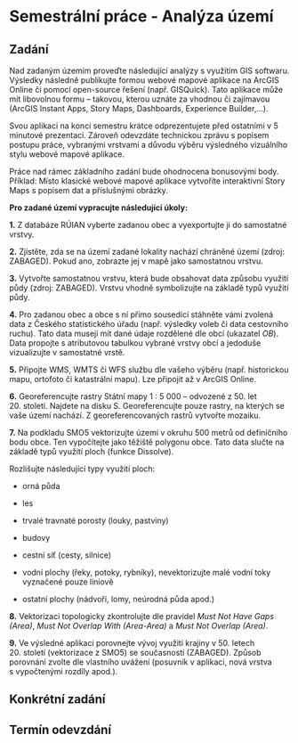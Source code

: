 # Semestrální práce - Analýza území

## Zadání
Nad zadaným územím proveďte následující analýzy s využitím GIS softwaru. Výsledky následně publikujte formou webové mapové aplikace na ArcGIS Online či pomocí open-source řešení (např. GISQuick). Tato aplikace může mít libovolnou formu – takovou, kterou uznáte za vhodnou či zajímavou (ArcGIS Instant Apps, Story Maps, Dashboards, Experience Builder,...). 

Svou aplikaci na konci semestru krátce odprezentujete před ostatními v 5 minutové prezentaci. Zároveň odevzdáte technickou zprávu s popisem postupu práce, vybranými vrstvami a důvodu výběru výsledného vizuálního stylu webové mapové aplikace.

Práce nad rámec základního zadání bude ohodnocena bonusovými body. Příklad: Místo klasické webové mapové aplikace vytvoříte interaktivní Story Maps s popisem dat a příslušnými obrázky.    

**Pro zadané území vypracujte následující úkoly:**

**1.** Z databáze RÚIAN vyberte zadanou obec a vyexportujte ji do samostatné vrstvy.

**2.** Zjistěte, zda se na území zadané lokality nachází chráněné území (zdroj: ZABAGED). Pokud ano, zobrazte jej v mapě jako samostatnou vrstvu.

**3.** Vytvořte samostatnou vrstvu, která bude obsahovat data způsobu využití půdy (zdroj: ZABAGED). Vrstvu vhodně symbolizujte na základě typů využití půdy.

**4.** Pro zadanou obec a obce s ní přímo sousedící stáhněte vámi zvolená data z Českého statistického úřadu (např. výsledky voleb či data cestovního ruchu). Tato data musejí mít dané údaje rozdělené dle obcí (ukazatel *OB*). Data propojte s atributovou tabulkou vybrané vrstvy obcí a jedoduše vizualizujte v samostatné vrstě.

**5.** Připojte WMS, WMTS či WFS službu dle vašeho výběru (např. historickou mapu, ortofoto či katastrální mapu). Lze připojit až v ArcGIS Online.

**6.** Georeferencujte rastry Státní mapy 1 : 5 000 – odvozené z 50. let 20. století. Najdete na disku S. Georeferencujte pouze rastry, na kterých se vaše území nachází. Z georeferencovaných rastrů vytvořte mozaiku.

**7.** Na podkladu SMO5 vektorizujte území v okruhu 500 metrů od definičního bodu obce. Ten vypočítejte jako těžiště polygonu obce. Tato data slučte na základě typů využití ploch (funkce Dissolve).

Rozlišujte následující typy využití ploch: 

- orná půda

- les

- trvalé travnaté porosty (louky, pastviny)

- budovy

- cestní síť (cesty, silnice)

- vodní plochy (řeky, potoky, rybníky), nevektorizujte malé vodní toky vyznačené pouze liniově

- ostatní plochy (nádvoří, lomy, neúrodná půda apod.)

**8.** Vektorizaci topologicky zkontrolujte dle pravidel *Must Not Have Gaps (Area)*, *Must Not Overlap With (Area-Area)* a *Must Not Overlap (Area)*.

**9.** Ve výsledné aplikaci porovnejte vývoj využití krajiny v 50. letech 20. století (vektorizace z SMO5) se současností (ZABAGED). Způsob porovnání zvolte dle vlastního uvážení (posuvník v aplikaci, nová vrstva s vypočtenými rozdíly apod.).

## Konkrétní zadání

## Termín odevzdání